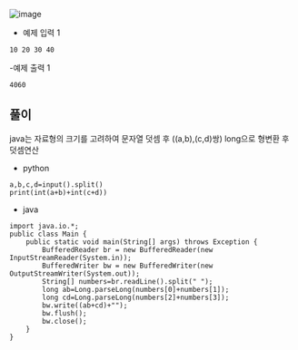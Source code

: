 ![image](https://github.com/kdfasdf/TIL/assets/96770726/413b71e7-58a2-4864-a811-e3838fc09761)

- 예제 입력 1
```
10 20 30 40
```

-예제 출력 1
```
4060
```

## 풀이
java는 자료형의 크기를 고려하여 문자열 덧셈 후 ((a,b),(c,d)쌍) long으로 형변환 후
덧셈연산

- python
```
a,b,c,d=input().split()
print(int(a+b)+int(c+d))
```
- java
```
import java.io.*;
public class Main {
    public static void main(String[] args) throws Exception {
        BufferedReader br = new BufferedReader(new InputStreamReader(System.in));
        BufferedWriter bw = new BufferedWriter(new OutputStreamWriter(System.out));
        String[] numbers=br.readLine().split(" ");
        long ab=Long.parseLong(numbers[0]+numbers[1]);
        long cd=Long.parseLong(numbers[2]+numbers[3]);
        bw.write((ab+cd)+"");
        bw.flush();
        bw.close();
    }
}


```
